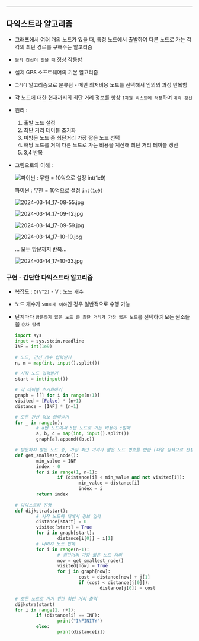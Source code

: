 ---

## 다익스트라 알고리즘

- 그래프에서 여러 개의 노드가 있을 때, 특정 노드에서 출발하여 다른 노드로 가는 각각의 최단 경로를 구해주는 알고리즘
- `음의 간선이 없을 때` 정상 작동함
- 실제 GPS 소프트웨어의 기본 알고리즘
- `그리디` 알고리즘으로 분류됨 - 매번 최저비용 노드를 선택해서 임의의 과정 반복함
- 각 노드에 대한 현재까지의 최단 거리 정보를 항상 `1차원 리스트에 저장`하며 `계속 갱신`

- 원리 :
    1. 출발 노드 설정
    2. 최단 거리 테이블 초기화
    3. 미방문 노드 중 최단거리 가장 짧은 노드 선택
    4. 해당 노드를 거쳐 다른 노드로 가는 비용을 계산해 최단 거리 테이블 갱신
    5. 3,4 반복

- 그림으로의 이해 :
    
    ![파이썬 : 무한 = 10억으로 설정 `int(1e9)`](https://prod-files-secure.s3.us-west-2.amazonaws.com/edfd69d1-6c01-4d0c-9269-1bae8a4e3915/edc2a152-28bf-4e84-922d-3f5fb542f1b6/2024-03-14_17-08-29.jpg)
    
    파이썬 : 무한 = 10억으로 설정 `int(1e9)`
    
    ![2024-03-14_17-08-55.jpg](https://prod-files-secure.s3.us-west-2.amazonaws.com/edfd69d1-6c01-4d0c-9269-1bae8a4e3915/8264e16b-1ac5-4320-9f9e-be66b4f8d39f/2024-03-14_17-08-55.jpg)
    
    ![2024-03-14_17-09-12.jpg](https://prod-files-secure.s3.us-west-2.amazonaws.com/edfd69d1-6c01-4d0c-9269-1bae8a4e3915/c3c31679-2383-471f-beac-9e1b59aa62ce/2024-03-14_17-09-12.jpg)
    
    ![2024-03-14_17-09-59.jpg](https://prod-files-secure.s3.us-west-2.amazonaws.com/edfd69d1-6c01-4d0c-9269-1bae8a4e3915/1b941fd5-e169-4a8e-8fa7-c0068b98473a/2024-03-14_17-09-59.jpg)
    
    ![2024-03-14_17-10-10.jpg](https://prod-files-secure.s3.us-west-2.amazonaws.com/edfd69d1-6c01-4d0c-9269-1bae8a4e3915/f527c280-f747-45a6-807b-42e2d037cbbd/2024-03-14_17-10-10.jpg)
    
    … 모두 방문까지 반복…
    
    ![2024-03-14_17-10-33.jpg](https://prod-files-secure.s3.us-west-2.amazonaws.com/edfd69d1-6c01-4d0c-9269-1bae8a4e3915/5330d0d1-e2d4-4cd9-aa20-d819557a10c3/2024-03-14_17-10-33.jpg)
    

### 구현 - 간단한 다익스트라 알고리즘

- 복잡도 : `O(V^2)` - V : 노드 개수
- 노드 개수가 `5000개 이하`인 경우 일반적으로 수행 가능
- 단계마다 `방문하지 않은 노드 중 최단 거리가 가장 짧은 노드`를 선택하여 모든 원소들을 `순차 탐색`
    
    ```python
    import sys
    input = sys.stdin.readline
    INF = int(1e9)
    
    # 노드, 간선 개수 입력받기
    n, m = map(int, input().split())
    
    # 시작 노드 입력받기
    start = int(input())
    
    # 각 테이블 초기화하기
    graph = [[] for i in range(n+1)]
    visited = [False] * (n+1)
    distance = [INF] * (n+1)
    
    # 모든 간선 정보 입력받기
    for _ in range(m):
    		# a번 노드에서 b번 노드로 가는 비용이 c일때
    		a, b, c = map(int, input().split())
    		graph[a].append((b,c))
    
    # 방문하지 않은 노드 중, 가장 최단 거리가 짧은 노드 번호를 반환 (다음 탐색으로 선정하기 위해)
    def get_smallest_node():
    		min_value = INF
    		index - 0
    		for i in range(1, n+1):
    				if (distance[i] < min_value and not visited[i]):
    						min_value = distance[i]
    						index = i
    		return index
    	
    # 다익스트라 진행
    def dijkstra(start):
    		# 시작 노드에 대해서 정보 입력
    		distance[start] = 0
    		visited[start] = True
    		for i in graph[start]:
    				distance[i[0]] = i[1]
    		# 나머지 노드 반복
    		for i in range(n-1):
    				# 최단거리 가장 짧은 노드 처리
    				now = get_smallest_node()
    				visited[now] = True
    				for j in graph[now]:
    						cost = distance[now] + j[1]
    						if (cost < distance[j[0]]):
    								distance[j[0]] = cost
    
    # 모든 노드로 가기 위한 최단 거리 출력
    dijkstra(start)
    for i in range(1, n+1):
    		if (distance[i] == INF):
    				print("INFINITY")
    		else:
    				print(distance[i])
                    
    ```